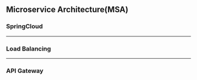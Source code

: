 Microservice Architecture(MSA)
---
### SpringCloud 

---
### Load Balancing 

--- 

### API Gateway